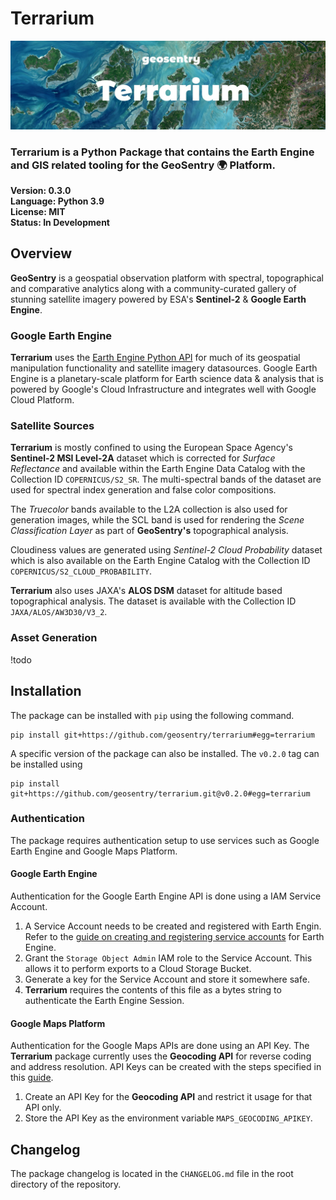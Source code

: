 # Terrarium
![Banner](banner.jpg)

### **Terrarium** is a Python Package that contains the **Earth Engine** and **GIS** related tooling for the **GeoSentry** 🌍 Platform.

**Version: 0.3.0**  
**Language: Python 3.9**  
**License: MIT**  
**Status: In Development**  

## Overview
**GeoSentry** is a geospatial observation platform with spectral, topographical and comparative analytics along with a community-curated gallery of stunning satellite imagery powered by ESA's **Sentinel-2** & **Google Earth Engine**.

### Google Earth Engine
**Terrarium** uses the [Earth Engine Python API](https://github.com/google/earthengine-api) for much of its geospatial manipulation functionality and satellite imagery datasources. Google Earth Engine is a planetary-scale platform for Earth science data & analysis that is powered by Google's Cloud Infrastructure and integrates well with Google Cloud Platform.

### Satellite Sources
**Terrarium** is mostly confined to using the European Space Agency's **Sentinel-2 MSI Level-2A** dataset which is corrected for *Surface Reflectance* and available within the Earth Engine Data Catalog with the Collection ID ``COPERNICUS/S2_SR``. The multi-spectral bands of the dataset are used for spectral index generation and false color compositions.  

The *Truecolor* bands available to the L2A collection is also used for generation images, while the SCL band is used for rendering the *Scene Classification Layer* as part of **GeoSentry's** topographical analysis.

Cloudiness values are generated using *Sentinel-2 Cloud Probability* dataset which is also available on the Earth Engine Catalog with the Collection ID ``COPERNICUS/S2_CLOUD_PROBABILITY``.

**Terrarium** also uses JAXA's **ALOS DSM** dataset for altitude based topographical analysis. The dataset is available with the Collection ID ``JAXA/ALOS/AW3D30/V3_2``.

### Asset Generation
!todo


## Installation
The package can be installed with ``pip`` using the following command.
```shell
pip install git+https://github.com/geosentry/terrarium#egg=terrarium
```

A specific version of the package can also be installed. The ``v0.2.0`` tag can be installed using
```shell
pip install git+https://github.com/geosentry/terrarium.git@v0.2.0#egg=terrarium
```
### Authentication
The package requires authentication setup to use services such as Google Earth Engine and Google Maps Platform.

#### Google Earth Engine
Authentication for the Google Earth Engine API is done using a IAM Service Account.

1. A Service Account needs to be created and registered with Earth Engin. Refer to the [guide on creating and registering service accounts](https://developers.google.com/earth-engine/guides/service_account) for Earth Engine. 
2. Grant the ``Storage Object Admin`` IAM role to the Service Account. This allows it to perform exports to a Cloud Storage Bucket.
3. Generate a key for the Service Account and store it somewhere safe.
4. **Terrarium** requires the contents of this file as a bytes string to authenticate the Earth Engine Session.

#### Google Maps Platform
Authentication for the Google Maps APIs are done using an API Key. The **Terrarium** package currently uses the **Geocoding API** for reverse coding and address resolution. API Keys can be created with the steps specified in this [guide](https://developers.google.com/maps/gmp-get-started#create-project).

1. Create an API Key for the **Geocoding API** and restrict it usage for that API only.
2. Store the API Key as the environment variable ``MAPS_GEOCODING_APIKEY``.

## Changelog
The package changelog is located in the ``CHANGELOG.md`` file in the root directory of the repository.
